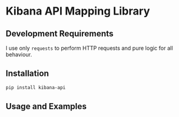 # Kibana API Mapping Library

## Development Requirements
I use only `requests` to perform HTTP requests and pure logic for 
all behaviour.
## Installation

```bash
pip install kibana-api
```

## Usage and Examples
